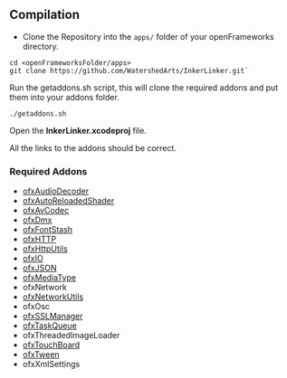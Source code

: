 ## Compilation

* Clone the Repository into the `apps/` folder of your openFrameworks directory.

~~~
cd <openFrameworksFolder/apps> 
git clone https://github.com/WatershedArts/InkerLinker.git`
~~~

Run the getaddons.sh script, this will clone the required addons and put them into your addons folder.

`./getaddons.sh`

Open the **InkerLinker.xcodeproj** file.

All the links to the addons should be correct.

### Required Addons

* [ofxAudioDecoder](https://github.com/kylemcdonald/ofxAudioDecoder)
* [ofxAutoReloadedShader](https://github.com/andreasmuller/ofxAutoReloadedShader)
* [ofxAvCodec](https://github.com/kritzikratzi/ofxAvCodec)
* [ofxDmx](https://github.com/kylemcdonald/ofxDmx)
* [ofxFontStash](https://github.com/armadillu/ofxFontStash)
* [ofxHTTP](https://github.com/bakercp/ofxHTTP)
* [ofxHttpUtils](https://github.com/arturoc/ofxHttpUtils)
* [ofxIO](https://github.com/bakercp/ofxIO)
* [ofxJSON](https://github.com/jeffcrouse/ofxJSON)
* [ofxMediaType](https://github.com/bakercp/ofxMediaType)
* ofxNetwork
* [ofxNetworkUtils](https://github.com/bakercp/ofxNetworkUtils)
* ofxOsc
* [ofxSSLManager](https://github.com/bakercp/ofxSSLManager)
* [ofxTaskQueue](https://github.com/bakercp/ofxTaskQueue)
* ofxThreadedImageLoader
* [ofxTouchBoard](https://github.com/DHaylock/ofxTouchBoard)
* [ofxTween](https://github.com/arturoc/ofxTween)
* ofxXmlSettings